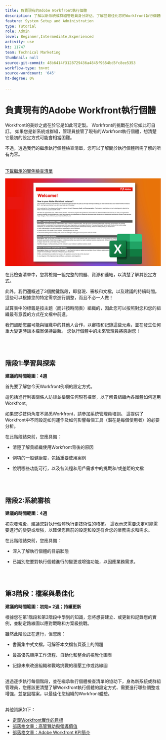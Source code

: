 ```yaml
---
title: 負責現有的Adobe Workfront執行個體
description: 了解以新系統或群組管理員身分評估、了解並最佳化您的Workfront執行個體的關鍵階段。
feature: System Setup and Administration
type: Tutorial
role: Admin
level: Beginner,Intermediate,Experienced
activity: use
kt: 11747
team: Technical Marketing
thumbnail: null
source-git-commit: 48b6414f3128729436a4845f9654bd5fc8ee5353
workflow-type: tm+mt
source-wordcount: '645'
ht-degree: 0%

---
```


# 負責現有的Adobe Workfront執行個體

Workfront的美妙之處在於它是如此可定製。 Workfront的挑戰在於它如此可自訂。 如果您是新系統或群組，管理員接管了現有的Workfront執行個體，想清楚它最初的設定方式可能會相當困難。

不過，透過我們的繼承執行個體檢查清單，您可以了解關於執行個體所需了解的所有內容。\
<br>
</br>
<a href="assets/adobe-workfront-system-admin-playbook-inherited-instance.xlsx" class="spectrum-Button spectrum-Button--outline spectrum-Button--primary spectrum-Button--sizeM">
<span class="spectrum-Button-label has-no-wrap has-text-weight-bold">下載繼承的實例檢查清單 </span>
</a>

![繼承的實例檢查清單影像](assets/wf-inherited-instance-imagel.jpg)

在此檢查清單中，您將檢閱一組完整的問題、資源和連結，以清楚了解其設定方式。

此外，我們還概述了3個關鍵階段，即發現、審核和文檔，以及建議的持續時間。 這些可以根據您的特定需求進行調整，而且不必一人做！

試算表中的標籤是按主題（而非按時間表）組織的，因此您可以按照對您和您的組織最有意義的方式在文檔中前進。

我們鼓勵您盡可能與組織中的其他人合作，以審核和記錄這些元素，並在發生任何重大變更時讓本檔案保持最新。 您執行個體中的未來管理員將感謝您！


<br>
</br>

## 階段1:學習與探索

<b>建議的時間範圍：4週</b>

首先要了解您今天Workfront例項的設定方式。

這包括進行利害關係人訪談並檢閱任何現有檔案，以了解貴組織內各團體如何運用Workfront。

如果您從技術角度不熟悉Workfront，請參加系統管理員培訓。 這提供了Workfront中不同設定如何運作及如何影響每個工具（潛在是每個使用者）的必要分析。

在此階段結束前，您應具備：

* 清楚了解貴組織使用Workfront背後的原因

* 例項的一般健康度，包括重要使用案例

* 說明哪些功能可行，以及各流程和用戶需求中的挑戰和/或差距的文檔

<br>
</br>

## 階段2:系統審核

<b>建議的時間範圍：4週 </b>

初次發現後，建議您對執行個體執行更技術性的稽核。 這表示您需要決定可能需要進行的變更或增強，以確保您目前的設定和設定符合您的業務需求和需求。

在此階段結束前，您應具備：

* 深入了解執行個體的目前狀態

* 已識別您要對執行個體進行的變更或增強功能，以因應業務需求。

<br>
</br>

## 第3階段：檔案與最佳化

<b>建議的時間範圍：初始= 2週；持續更新 </b>

根據您在第1階段和第2階段中學到的知識，您將想要建立、或更新和記錄您的實例，並制定路線圖以應對戰略和方案級挑戰。

雖然此階段正在進行，但您應：

* 書面集中式文檔，可解答本文檔各頁簽上的問題

* 最高優先順序工作流程、自動化和整合的視覺化圖表

* 記錄未來改進組織和戰略挑戰的積壓工作或路線圖

<br>
透過逐步執行每個階段，並在繼承執行個體檢查清單的協助下，身為新系統或群組管理員，您應該更清楚了解Workfront執行個體的設定方式、需要進行哪些調整或增強，並鞏固檔案，以最佳化您組織的Workfront體驗。

<br>
</br>

其他資訊如下：
* [定義Workfront實作的目標](https://experienceleague.adobe.com/docs/workfront/using/administration-and-setup/get-started-administration/define-wf-goals-objectives.html?lang=en)
* [部落格文章：高管贊助與領導價值](https://experienceleaguecommunities.adobe.com/t5/workfront-blogs/customer-success-tips-executive-sponsorship-and-value-to/ba-p/518353)
* [部落格文章：Adobe Workfront KPI簡介 ](https://experienceleaguecommunities.adobe.com/t5/workfront-blogs/kpi-dashboards-in-the-new-workfront-experience-introduction-to/ba-p/549001)
